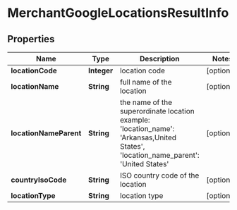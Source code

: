 # MerchantGoogleLocationsResultInfo


## Properties

| Name | Type | Description | Notes |
|------------ | ------------- | ------------- | -------------|
**locationCode** | **Integer** | location code |[optional]|
**locationName** | **String** | full name of the location |[optional]|
**locationNameParent** | **String** | the name of the superordinate location<br>example:<br>'location_name': 'Arkansas,United States',<br>'location_name_parent': 'United States' |[optional]|
**countryIsoCode** | **String** | ISO country code of the location |[optional]|
**locationType** | **String** | location type |[optional]|